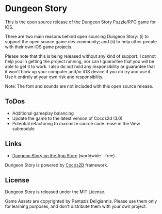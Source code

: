 Dungeon Story
================

This is the open source release of the Dungeon Story Puzzle/RPG game for iOS.

There are two main reasons behind open sourcing Dungeon Story: (i) to support
the open source game dev community; and (ii) to help other people with their
own iOS game projects.

Please note that this is being released without any kind of support. I cannot
help you in getting the project running, nor can I guarantee that you will be
able to get it to work. I also do not hold any responsibility or guarantee that
it won't blow up your computer and/or iOS device if you do try and use it. Use
it entirely at your own risk and responsibility.

Note: The font and sounds are not included with this open source release.

## ToDos

* Additional gameplay balancing
* Update the game to the latest version of Cocos2d (3.0)
* Potential refactoring to maximize source code reuse in the View submodule

## Links

* [Dungeon Story on the App Store][1] (worldwide - free)

Dungeon Story is powered by [Cocos2D][2] framework.

[1]: https://itunes.apple.com/us/app/dungeon-story/id560744147?mt=8
[2]: http://www.cocos2d-iphone.org/

## License

Dungeon Story is released under the MIT License.

Game Assets are copyrighted by Pantazis Deligiannis. Please use them only for learning purposes, and don't distribute them with your own project.
